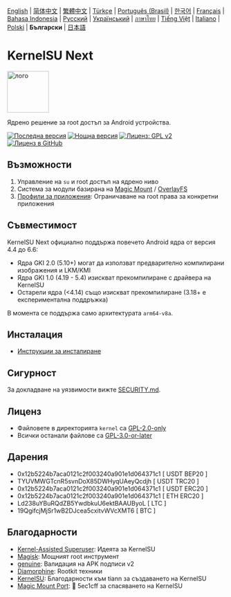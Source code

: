 [English](README.md) | [简体中文](README_CN.md) | [繁體中文](README_TW.md) | [Türkçe](README_TR.md) | [Português (Brasil)](README_PT-BR.md) | [한국어](README_KO.md) | [Français](README_FR.md) | [Bahasa Indonesia](README_ID.md) | [Русский](README_RU.md) | [Український](README_UA.md) | [ภาษาไทย](README_TH.md) | [Tiếng Việt](README_VI.md) | [Italiano](README_IT.md) | [Polski](README_PL.md) | **Български** | [日本語](README_JA.md)

# KernelSU Next

<img src="/assets/kernelsu_next.png" style="width: 96px;" alt="лого">

Ядрено решение за root достъп за Android устройства.

[![Последна версия](https://img.shields.io/github/v/release/KernelSU-Next/KernelSU-Next?label=Версия&logo=github)](https://github.com/KernelSU-Next/KernelSU-Next/releases/latest)
[![Нощна версия](https://img.shields.io/badge/Нощна_версия-сива?logo=hackthebox&logoColor=fff)](https://nightly.link/KernelSU-Next/KernelSU-Next/workflows/build-manager-ci/next/Manager)
[![Лиценз: GPL v2](https://img.shields.io/badge/Лиценз-GPL%20v2-оранжев.svg?logo=gnu)](https://www.gnu.org/licenses/old-licenses/gpl-2.0.en.html)
[![Лиценз в GitHub](https://img.shields.io/github/license/KernelSU-Next/KernelSU-Next?logo=gnu)](/LICENSE)

## Възможности

1. Управление на `su` и root достъп на ядрено ниво
2. Система за модули базирана на [Magic Mount](https://topjohnwu.github.io/Magisk/details.html#magic-mount) / [OverlayFS](https://en.wikipedia.org/wiki/OverlayFS)
3. [Профили за приложения](https://kernelsu.org/guide/app-profile.html): Ограничаване на root права за конкретни приложения

## Съвместимост

KernelSU Next официално поддържа повечето Android ядра от версия 4.4 до 6.6:
- Ядра GKI 2.0 (5.10+) могат да използват предварително компилирани изображения и LKM/KMI
- Ядра GKI 1.0 (4.19 - 5.4) изискват прекомпилиране с драйвера на KernelSU
- Остарели ядра (<4.14) също изискват прекомпилиране (3.18+ е експериментална поддръжка)

В момента се поддържа само архитектурата `arm64-v8a`.

## Инсталация

- [Инструкции за инсталиране](https://ksunext.org/pages/installation.html)

## Сигурност

За докладване на уязвимости вижте [SECURITY.md](/SECURITY.md).

## Лиценз

- Файловете в директорията `kernel` са [GPL-2.0-only](https://www.gnu.org/licenses/old-licenses/gpl-2.0.en.html)
- Всички останали файлове са [GPL-3.0-or-later](https://www.gnu.org/licenses/gpl-3.0.html)

## Дарения

- 0x12b5224b7aca0121c2f003240a901e1d064371c1 [ USDT BEP20 ]
- TYUVMWGTcnR5svnDoX85DWHyqUAeyQcdjh [ USDT TRC20 ]
- 0x12b5224b7aca0121c2f003240a901e1d064371c1 [ USDT ERC20 ]
- 0x12b5224b7aca0121c2f003240a901e1d064371c1 [ ETH ERC20 ]
- Ld238uYBuRQdZB5YwdbkuU6ektBAAUByoL [ LTC ]
- 19QgifcjMjSr1wB2DJcea5cxitvWVcXMT6 [ BTC ]

## Благодарности

- [Kernel-Assisted Superuser](https://git.zx2c4.com/kernel-assisted-superuser/about/): Идеята за KernelSU
- [Magisk](https://github.com/topjohnwu/Magisk): Мощният root инструмент
- [genuine](https://github.com/brevent/genuine/): Валидация на APK подписи v2
- [Diamorphine](https://github.com/m0nad/Diamorphine): Rootkit техники
- [KernelSU](https://github.com/tiann/KernelSU): Благодарности към tiann за създаването на KernelSU
- [Magic Mount Port](https://github.com/5ec1cff/KernelSU/blob/main/userspace/ksud/src/magic_mount.rs): 💜 5ec1cff за спасяването на KernelSU
